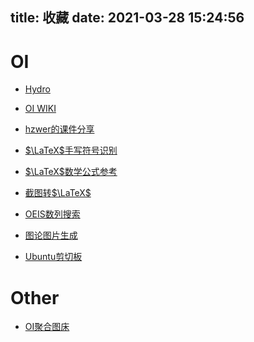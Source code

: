 title: 收藏
date: 2021-03-28 15:24:56
---
# OI

- [Hydro](https://hydro.org.cn)
- [OI WIKI](https://oi-wiki.org)
- [hzwer的课件分享](https://github.com/hzwer/shareOI)
- [$\LaTeX$手写符号识别](http://detexify.kirelabs.org/classify.html)
- [$\LaTeX$数学公式参考](http://www.mohu.org/info/symbols/symbols.htm)

- [截图转$\LaTeX$](https://mathpix.com/)

- [OEIS数列搜索](https://oeis.org/)
- [图论图片生成](https://csacademy.com/app/graph_editor/)
- [Ubuntu剪切板](https://paste.ubuntu.com/)

# Other

- [OI聚合图床](https://p.oier.tk/)